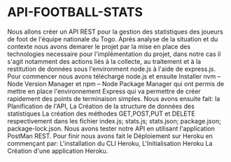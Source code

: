 # API-FOOTBALL-STATS
Nous allons créer un API REST pour la gestion des statistiques des joueurs de foot de l'équipe nationale du Togo.
Après analyse de la situation et du contexte nous avons demarer le projet par la mise en place des technologies necessaire pour l'implémentation du projet,
dans notre cas il s'agit notamment des actions liés à la collecte, au traitement et à la restitution de données sous l'environment node.js à l'aide de express.js.
Pour commencer nous avons téléchargé node.js et ensuite Installer nvm – Node Version Manager et npm – Node Package Manager qui ont permis de mettre en place 
l'environnement Express qui va permettre de créer rapidement des points de terminaison simples.
Nous avons ensuite fait: 
la Planification de l'API,
La Création de la structure de données des statistiques
La création des méthodes GET,POST,PUT et DELETE
respectivement dans les fichier index.js; stats.js; stats.json; package.json; package-lock.json.
Nous avons tester notre API en utilisant l'application PostMan REST.
Pour finir nous avons fait le Déploiement sur Heroku en commençant par:
L'installation du CLI Heroku,
L'Initialisation Heroku
La Création d'une application Heroku.
